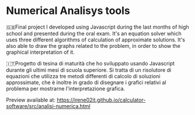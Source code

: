 # Numerical Analisys tools
🇬🇧Final project I developed using Javascript during the last months of high school and presented during the oral exam. It's an equation solver which uses three different algorithms of calculation of approximate solutions. It's also able to draw the graphs related to the problem, in order to show the graphical interpretation of it.

🇮🇹Progetto di tesina di maturità che ho sviluppato usando Javascript durante gli ultimi mesi di scuola superiore. Si tratta di un risolutore di equazioni che utilizza tre metodi differenti di calcolo di soluzioni approssimate, che è inoltre in grado di disegnare i grafici relativi al problema per mostrarne l'interpretazione grafica.

Preview available at: https://irene02it.github.io/calculator-software/src/analisi-numerica.html
